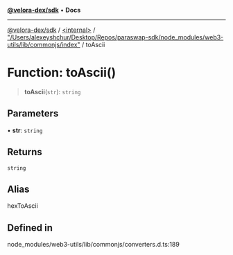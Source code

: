 [**@velora-dex/sdk**](../../../../README.md) • **Docs**

***

[@velora-dex/sdk](../../../../globals.md) / [\<internal\>](../../../README.md) / ["/Users/alexeyshchur/Desktop/Repos/paraswap-sdk/node\_modules/web3-utils/lib/commonjs/index"](../README.md) / toAscii

# Function: toAscii()

> **toAscii**(`str`): `string`

## Parameters

• **str**: `string`

## Returns

`string`

## Alias

hexToAscii

## Defined in

node\_modules/web3-utils/lib/commonjs/converters.d.ts:189
